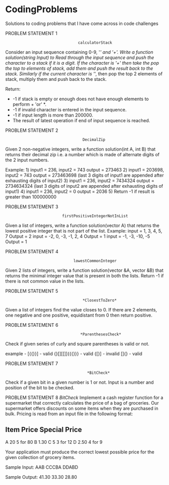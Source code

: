 # CodingProblems
Solutions to coding problems that I have come across in code challenges


PROBLEM STATEMENT 1

                                    calculatorStack
 
 Consider an input sequence containing 0-9, '*' and '+'. Write a function solution(string Input)
 to Read through the input sequence and push the character to a stack if it is a digit. If
 the character is '+' then take the pop the top to elements of stack, add them and push the
 result back to the stack. Similarly if the current character is '*', then pop the top 2 elements
 of stack, multiply them and push back to the stack.
 
 Return:
 * -1 if stack is empty or enough does not have enough elements to perform + 'or' *.
 * -1 if invalid character is entered in the input sequence.
 * -1 if input length is more than 200000.
 * The result of latest operation if end of input sequence is reached.
 
 
PROBLEM STATEMENT 2

                                      DecimalZip
 
 Given 2 non-negative integers, write a function solution(int A, int B) that returns their
 decimal zip i.e. a number which is made of alternate digits of the 2 input numbers.
 
 Example:
 		1)	input1 = 236, input2 = 743
   			output = 273463
 		2)	input1 = 203698, input2 = 743
   			output = 273463698 (last 3 digits of input1 are appended after exhausting digits of input2)
 		3) 	input1 = 236, input2 = 7434324
   			output = 2734634324 (last 3 digits of input2 are appended after exhausting digits of input1)
 		4)	input1 = 236, input2 = 0
   			output = 2036
 		5)	Return -1 if result is greater than 100000000


PROBLEM STATEMENT 3

                             firstPositiveIntegerNotInList
 
 Given a list of integers, write a function solution(vector<int> A) that
 returns the lowest positive integer that is not part of the list.
 Example:	input = 1, 3, 4, 5, 7			    Output = 2 
  			     input = -2, 0, -3, -1, 2, 4		Output = 1
 	 		     input = -1, -3, -10, -5			  Output = 1
 
  
PROBLEM STATEMENT 4

                                  lowestCommonInteger
 
 Given 2 lists of integers, write a function solution(vector<int> &A, vector<int> &B)
 that returns the minimal integer value that is present in both the lists. Return -1
 if there is not common value in the lists.


PROBLEM STATEMENT 5

                                      *ClosestToZero*
 Given a list of integers find the value closes to 0. If there are 2 elements, one
 negative and one positive, equidistant from 0 then return positive.
 
 
 PROBLEM STATEMENT 6
 
                                     *ParenthesesCheck*
Check if given series of curly and square parentheses is valid or not.

example - 
[{{}}] - valid
{}[][[]]{{{}}} - valid
{[}] - invalid
[]{} - valid

PROBLEM STATEMENT 7

                                        *BitCheck*
Check if a given bit in a given number is 1 or not. Input is a number and position of the bit to be checked.


PROBLEM STATEMENT 8
                                        *BitCheck*
Implement a cash register function for a supermarket that correctly calculates the price of a
bag of groceries. Our supermarket offers discounts on some items when they are purchased
in bulk.
Pricing is read from an input file in the following format:


Item    Price   Special   Price
--------------------------------------------
A 	    20 	    5 for 80
B 	    1.30
C 	    5 	    3 for 12
D 	    2.50 	  4 for 9

Your application must produce the correct lowest possible price for the given collection of
grocery items.

Sample Input:
AAB
CCCBA
DDABD

Sample Output:
41.30
33.30
28.80

